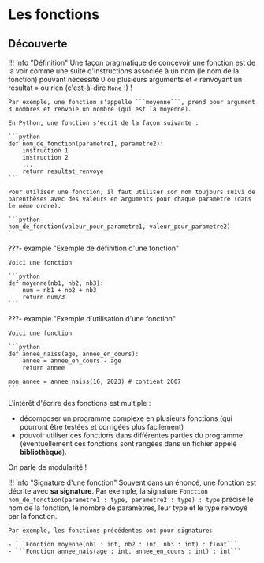 # Les fonctions

## Découverte

!!! info "Définition"
    Une façon pragmatique de concevoir une fonction est de la voir comme une suite d'instructions associée à un nom (le nom de la fonction) pouvant nécessité 0 ou plusieurs arguments et &laquo; renvoyant un résultat &raquo; ou rien (c'est-à-dire ```None``` !) !

    Par exemple, une fonction s'appelle ```moyenne```, prend pour argument 3 nombres et renvoie un nombre (qui est la moyenne).

    En Python, une fonction s'écrit de la façon suivante :

    ```python
    def nom_de_fonction(parametre1, parametre2):
        instruction 1
        instruction 2
        ...
        return resultat_renvoye
    ```

    Pour utiliser une fonction, il faut utiliser son nom toujours suivi de parenthèses avec des valeurs en arguments pour chaque paramètre (dans le même ordre).

    ```python
    nom_de_fonction(valeur_pour_parametre1, valeur_pour_parametre2)
    ```

???- example "Exemple de définition d'une fonction"

    Voici une fonction

    ```python
    def moyenne(nb1, nb2, nb3):
        num = nb1 + nb2 + nb3
        return num/3
    ```


???- example "Exemple d'utilisation d'une fonction"

    Voici une fonction

    ```python
    def annee_naiss(age, annee_en_cours):
        annee = annee_en_cours - age
        return annee
    
    mon_annee = annee_naiss(16, 2023) # contient 2007
    ```

L'intérêt d'écrire des fonctions est multiple :
- décomposer un programme complexe en plusieurs fonctions (qui pourront être testées et corrigées plus facilement)
- pouvoir utiliser ces fonctions dans différentes parties du programme (éventuellement ces fonctions sont rangées dans un fichier appelé **bibliothèque**).

On parle de modularité !

!!! info "Signature d'une fonction"
    Souvent dans un énoncé, une fonction est décrite avec **sa signature**. Par exemple,
    la signature ```Fonction nom_de_fonction(parametre1 : type, parametre2 : type) : type``` précise le nom de la fonction, le nombre de paramètres, leur type et le type renvoyé par la fonction.

    Par exemple, les fonctions précédentes ont pour signature:

    - ```Fonction moyenne(nb1 : int, nb2 : int, nb3 : int) : float```
    - ```Fonction annee_nais(age : int, annee_en_cours : int) : int```
